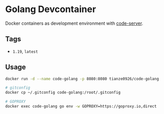 # Golang Devcontainer

Docker containers as development environment with [code-server](https://github.com/coder/code-server).


## Tags

- `1.19`, `latest`

## Usage

```sh
docker run -d --name code-golang -p 8080:8080 tianze0926/code-golang

# gitconfig
docker cp ~/.gitconfig code-golang:/root/.gitconfig

# GOPROXY
docker exec code-golang go env -w GOPROXY=https://goproxy.io,direct
```
